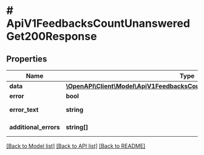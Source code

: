 # # ApiV1FeedbacksCountUnansweredGet200Response

## Properties

Name | Type | Description | Notes
------------ | ------------- | ------------- | -------------
**data** | [**\OpenAPI\Client\Model\ApiV1FeedbacksCountUnansweredGet200ResponseData**](ApiV1FeedbacksCountUnansweredGet200ResponseData.md) |  | [optional]
**error** | **bool** | Есть ли ошибка | [optional]
**error_text** | **string** | Описание ошибки | [optional]
**additional_errors** | **string[]** | Дополнительные ошибки | [optional]

[[Back to Model list]](../../README.md#models) [[Back to API list]](../../README.md#endpoints) [[Back to README]](../../README.md)
